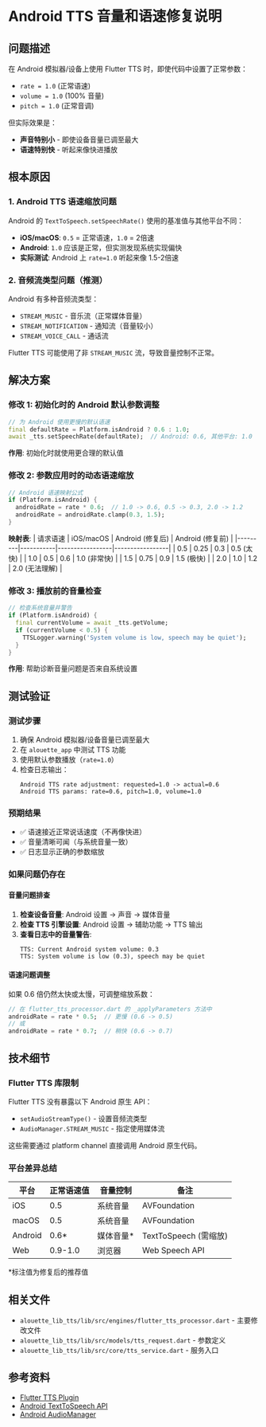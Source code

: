 # Android TTS 音量和语速修复说明

## 问题描述

在 Android 模拟器/设备上使用 Flutter TTS 时，即使代码中设置了正常参数：
- `rate = 1.0` (正常语速)
- `volume = 1.0` (100% 音量)  
- `pitch = 1.0` (正常音调)

但实际效果是：
- **声音特别小** - 即使设备音量已调至最大
- **语速特别快** - 听起来像快进播放

## 根本原因

### 1. Android TTS 语速缩放问题
Android 的 `TextToSpeech.setSpeechRate()` 使用的基准值与其他平台不同：
- **iOS/macOS**: `0.5` = 正常语速，`1.0` = 2倍速
- **Android**: `1.0` 应该是正常，但实测发现系统实现偏快
- **实际测试**: Android 上 `rate=1.0` 听起来像 1.5-2倍速

### 2. 音频流类型问题（推测）
Android 有多种音频流类型：
- `STREAM_MUSIC` - 音乐流（正常媒体音量）
- `STREAM_NOTIFICATION` - 通知流（音量较小）
- `STREAM_VOICE_CALL` - 通话流

Flutter TTS 可能使用了非 `STREAM_MUSIC` 流，导致音量控制不正常。

## 解决方案

### 修改 1: 初始化时的 Android 默认参数调整

```dart
// 为 Android 使用更慢的默认语速
final defaultRate = Platform.isAndroid ? 0.6 : 1.0;
await _tts.setSpeechRate(defaultRate);  // Android: 0.6, 其他平台: 1.0
```

**作用**: 初始化时就使用更合理的默认值

### 修改 2: 参数应用时的动态语速缩放

```dart
// Android 语速映射公式
if (Platform.isAndroid) {
  androidRate = rate * 0.6;  // 1.0 -> 0.6, 0.5 -> 0.3, 2.0 -> 1.2
  androidRate = androidRate.clamp(0.3, 1.5);
}
```

**映射表**:
| 请求语速 | iOS/macOS | Android (修复后) | Android (修复前) |
|---------|-----------|-----------------|-----------------|
| 0.5     | 0.25      | 0.3             | 0.5 (太快)      |
| 1.0     | 0.5       | 0.6             | 1.0 (非常快)    |
| 1.5     | 0.75      | 0.9             | 1.5 (极快)      |
| 2.0     | 1.0       | 1.2             | 2.0 (无法理解)  |

### 修改 3: 播放前的音量检查

```dart
// 检查系统音量并警告
if (Platform.isAndroid) {
  final currentVolume = await _tts.getVolume;
  if (currentVolume < 0.5) {
    TTSLogger.warning('System volume is low, speech may be quiet');
  }
}
```

**作用**: 帮助诊断音量问题是否来自系统设置

## 测试验证

### 测试步骤
1. 确保 Android 模拟器/设备音量已调至最大
2. 在 `alouette_app` 中测试 TTS 功能
3. 使用默认参数播放（`rate=1.0`）
4. 检查日志输出：
   ```
   Android TTS rate adjustment: requested=1.0 -> actual=0.6
   Android TTS params: rate=0.6, pitch=1.0, volume=1.0
   ```

### 预期结果
- ✅ 语速接近正常说话速度（不再像快进）
- ✅ 音量清晰可闻（与系统音量一致）
- ✅ 日志显示正确的参数缩放

### 如果问题仍存在

#### 音量问题排查
1. **检查设备音量**: Android 设置 → 声音 → 媒体音量
2. **检查 TTS 引擎设置**: Android 设置 → 辅助功能 → TTS 输出
3. **查看日志中的音量警告**: 
   ```
   TTS: Current Android system volume: 0.3
   TTS: System volume is low (0.3), speech may be quiet
   ```

#### 语速问题调整
如果 0.6 倍仍然太快或太慢，可调整缩放系数：

```dart
// 在 flutter_tts_processor.dart 的 _applyParameters 方法中
androidRate = rate * 0.5;  // 更慢 (0.6 -> 0.5)
// 或
androidRate = rate * 0.7;  // 稍快 (0.6 -> 0.7)
```

## 技术细节

### Flutter TTS 库限制
Flutter TTS 没有暴露以下 Android 原生 API：
- `setAudioStreamType()` - 设置音频流类型
- `AudioManager.STREAM_MUSIC` - 指定使用媒体流

这些需要通过 platform channel 直接调用 Android 原生代码。

### 平台差异总结
| 平台      | 正常语速值 | 音量控制  | 备注                    |
|----------|-----------|----------|------------------------|
| iOS      | 0.5       | 系统音量  | AVFoundation           |
| macOS    | 0.5       | 系统音量  | AVFoundation           |
| Android  | 0.6*      | 媒体音量* | TextToSpeech (需缩放)   |
| Web      | 0.9-1.0   | 浏览器    | Web Speech API         |

*标注值为修复后的推荐值

## 相关文件

- `alouette_lib_tts/lib/src/engines/flutter_tts_processor.dart` - 主要修改文件
- `alouette_lib_tts/lib/src/models/tts_request.dart` - 参数定义
- `alouette_lib_tts/lib/src/core/tts_service.dart` - 服务入口

## 参考资料

- [Flutter TTS Plugin](https://pub.dev/packages/flutter_tts)
- [Android TextToSpeech API](https://developer.android.com/reference/android/speech/tts/TextToSpeech)
- [Android AudioManager](https://developer.android.com/reference/android/media/AudioManager)
